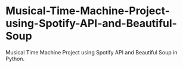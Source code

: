 # Musical-Time-Machine-Project-using-Spotify-API-and-Beautiful-Soup
Musical Time Machine Project using Spotify API and Beautiful Soup in Python.
